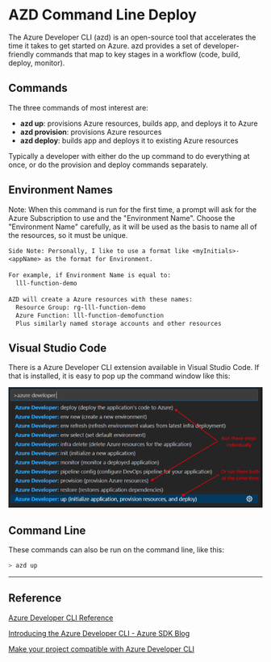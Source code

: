 # AZD Command Line Deploy

The Azure Developer CLI (azd) is an open-source tool that accelerates the time it takes to get started on Azure. azd provides a set of developer-friendly commands that map to key stages in a workflow (code, build, deploy, monitor).

## Commands

The three commands of most interest are:

- **azd up**: provisions Azure resources, builds app, and deploys it to Azure
- **azd provision**: provisions Azure resources
- **azd deploy**: builds app and deploys it to existing Azure resources

Typically a developer with either do the up command to do everything at once, or do the provision and deploy commands separately.

## Environment Names

Note: When this command is run for the first time, a prompt will ask for the Azure Subscription to use and the "Environment Name". Choose the "Environment Name" carefully, as it will be used as the basis to name all of the resources, so it must be unique.

    Side Note: Personally, I like to use a format like <myInitials>-<appName> as the format for Environment.

    For example, if Environment Name is equal to:
      lll-function-demo
    
    AZD will create a Azure resources with these names: 
      Resource Group: rg-lll-function-demo
      Azure Function: lll-function-demofunction
      Plus similarly named storage accounts and other resources

## Visual Studio Code

There is a Azure Developer CLI extension available in Visual Studio Code. If that is installed, it is easy to pop up the command window like this:

![VSC Commands](/Docs/assets/images/AZD_Commands.png)

## Command Line

These commands can also be run on the command line, like this:

``` bash
> azd up
```

---

## Reference
[Azure Developer CLI Reference](https://learn.microsoft.com/en-us/azure/developer/azure-developer-cli/)

[Introducing the Azure Developer CLI - Azure SDK Blog](https://devblogs.microsoft.com/azure-sdk/introducing-the-azure-developer-cli-a-faster-way-to-build-apps-for-the-cloud/)


[Make your project compatible with Azure Developer CLI](https://learn.microsoft.com/en-us/azure/developer/azure-developer-cli/make-azd-compatible?pivots=azd-create)

